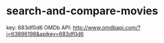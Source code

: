 # search-and-compare-movies
key: 683df0d6
OMDb API: http://www.omdbapi.com/?i=tt3896198&apikey=683df0d6
